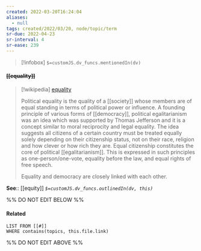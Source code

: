 ```yaml
---
created: 2022-03-20T16:24:04 
aliases:
  - null
tags: created/2022/03/20, node/topic/term
sr-due: 2022-04-23
sr-interval: 4
sr-ease: 239
---
```

> [!infobox]
`$=customJS.dv_funcs.mentionedIn(dv)`

#### <s class="topic-title">[[equality]]</s>

> [!wikipedia] [equality](https://en.wikipedia.org/wiki/Political%20egalitarianism)
> 
> Political equality is the quality of a [[society]] whose members are of equal standing in terms of political power or influence. A founding principle of various forms of [[democracy]], political egalitarianism was an idea which was supported by Thomas Jefferson and it is a concept similar to moral reciprocity and legal equality. The idea suggests all citizens of a certain country must be treated equally solely depending on their citizenship status, not on their race, religion and how clever or how rich they are. Equal citizenship constitutes the core of political [[egalitarianism]]. This is expressed in such principles as one-person/one-vote, equality before the law, and equal rights of free speech.
>
> Equality and democracy are closely linked with each other.
> 

**See**:: [[equity]]
*`$=customJS.dv_funcs.outlinedIn(dv, this)`*

%% DO NOT EDIT BELOW %%

#### Related 

```dataview
LIST FROM [[#]]
WHERE contains(topics, this.file.link)
```
%% DO NOT EDIT ABOVE %%
